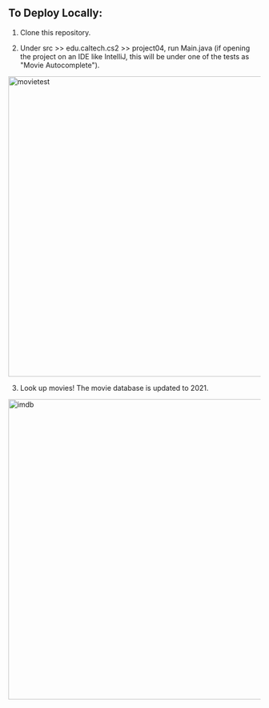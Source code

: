 ## To Deploy Locally:

1. Clone this repository.

2. Under src >> edu.caltech.cs2 >> project04, run Main.java 
(if opening the project on an IDE like IntelliJ, this will be under one of the tests as "Movie Autocomplete").


<img src="https://user-images.githubusercontent.com/66798771/121399896-e9982500-c924-11eb-90cc-3b88ca96edd8.jpg" alt="movietest" width="600"/>


3. Look up movies! The movie database is updated to 2021.


<img src="https://user-images.githubusercontent.com/66798771/121398740-ad17f980-c923-11eb-84a1-760404a1a31b.jpg" alt="imdb" width="600"/>

